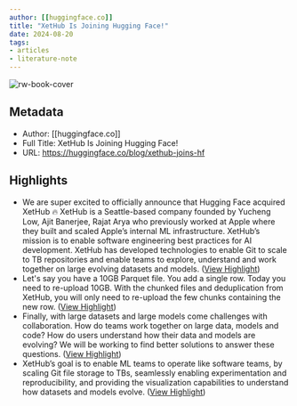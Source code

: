 ```yaml
---
author: [[huggingface.co]]
title: "XetHub Is Joining Hugging Face!"
date: 2024-08-20
tags: 
- articles
- literature-note
---
```

![rw-book-cover](https://huggingface.co/blog/assets/xethub-joins-hf/thumbnail.png)

## Metadata
- Author: [[huggingface.co]]
- Full Title: XetHub Is Joining Hugging Face!
- URL: https://huggingface.co/blog/xethub-joins-hf

## Highlights
- We are super excited to officially announce that Hugging Face acquired XetHub 🔥
  XetHub is a Seattle-based company founded by Yucheng Low, Ajit Banerjee, Rajat Arya who previously worked at Apple where they built and scaled Apple’s internal ML infrastructure. XetHub’s mission is to enable software engineering best practices for AI development. XetHub has developed technologies to enable Git to scale to TB repositories and enable teams to explore, understand and work together on large evolving datasets and models. ([View Highlight](https://read.readwise.io/read/01j5qgh1cv8j96h5dd85c31361))
- Let's say you have a 10GB Parquet file. You add a single row. Today you need to re-upload 10GB. With the chunked files and deduplication from XetHub, you will only need to re-upload the few chunks containing the new row. ([View Highlight](https://read.readwise.io/read/01j5qghn3gfv34tkxjtfnxnhna))
- Finally, with large datasets and large models come challenges with collaboration. How do teams work together on large data, models and code? How do users understand how their data and models are evolving? We will be working to find better solutions to answer these questions. ([View Highlight](https://read.readwise.io/read/01j5qghqj79m7yrsk9b29d68nv))
- XetHub’s goal is to enable ML teams to operate like software teams, by scaling Git file storage to TBs, seamlessly enabling experimentation and reproducibility, and providing the visualization capabilities to understand how datasets and models evolve. ([View Highlight](https://read.readwise.io/read/01j5qgjggf3f6xree7qjkxddsn))
